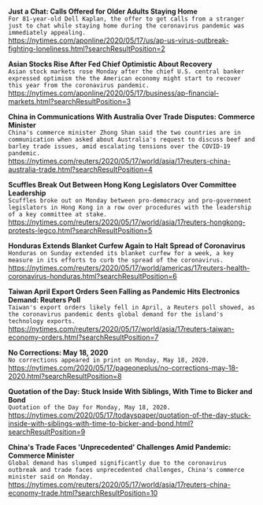 **Just a Chat: Calls Offered for Older Adults Staying Home**\
`For 81-year-old Dell Kaplan, the offer to get calls from a stranger just to chat while staying home during the coronavirus pandemic was immediately appealing.`\
https://nytimes.com/aponline/2020/05/17/us/ap-us-virus-outbreak-fighting-loneliness.html?searchResultPosition=2

**Asian Stocks Rise After Fed Chief Optimistic About Recovery**\
`Asian stock markets rose Monday after the chief U.S. central banker expressed optimism the the American economy might start to recover this year from the coronavirus pandemic.`\
https://nytimes.com/aponline/2020/05/17/business/ap-financial-markets.html?searchResultPosition=3

**China in Communications With Australia Over Trade Disputes: Commerce Minister**\
`China's commerce minister Zhong Shan said the two countries are in communication when asked about Australia's request to discuss beef and barley trade issues, amid escalating tensions over the COVID-19 pandemic.`\
https://nytimes.com/reuters/2020/05/17/world/asia/17reuters-china-australia-trade.html?searchResultPosition=4

**Scuffles Break Out Between Hong Kong Legislators Over Committee Leadership**\
`Scuffles broke out on Monday between pro-democracy and pro-government legislators in Hong Kong in a row over procedures with the leadership of a key committee at stake.`\
https://nytimes.com/reuters/2020/05/17/world/asia/17reuters-hongkong-protests-legco.html?searchResultPosition=5

**Honduras Extends Blanket Curfew Again to Halt Spread of Coronavirus**\
`Honduras on Sunday extended its blanket curfew for a week, a key measure in its efforts to curb the spread of the coronavirus.`\
https://nytimes.com/reuters/2020/05/17/world/americas/17reuters-health-coronavirus-honduras.html?searchResultPosition=6

**Taiwan April Export Orders Seen Falling as Pandemic Hits Electronics Demand: Reuters Poll**\
`Taiwan's export orders likely fell in April, a Reuters poll showed, as the coronavirus pandemic dents global demand for the island's technology exports.`\
https://nytimes.com/reuters/2020/05/17/world/asia/17reuters-taiwan-economy-orders.html?searchResultPosition=7

**No Corrections: May 18, 2020**\
`No corrections appeared in print on Monday, May 18, 2020.`\
https://nytimes.com/2020/05/17/pageoneplus/no-corrections-may-18-2020.html?searchResultPosition=8

**Quotation of the Day: Stuck Inside With Siblings, With Time to Bicker and Bond**\
`Quotation of the Day for Monday, May 18, 2020.`\
https://nytimes.com/2020/05/17/todayspaper/quotation-of-the-day-stuck-inside-with-siblings-with-time-to-bicker-and-bond.html?searchResultPosition=9

**China's Trade Faces 'Unprecedented' Challenges Amid Pandemic: Commerce Minister**\
`Global demand has slumped significantly due to the coronavirus outbreak and trade faces unprecedented challenges, China's commerce minister said on Monday. `\
https://nytimes.com/reuters/2020/05/17/world/asia/17reuters-china-economy-trade.html?searchResultPosition=10

